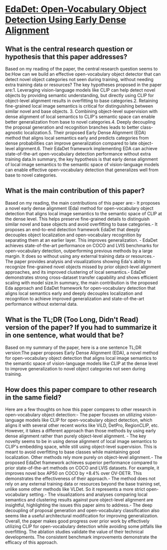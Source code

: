 # [EdaDet: Open-Vocabulary Object Detection Using Early Dense Alignment](https://arxiv.org/abs/2309.01151)

## What is the central research question or hypothesis that this paper addresses?

Based on my reading of the paper, the central research question seems to be:How can we build an effective open-vocabulary object detector that can detect novel object categories not seen during training, without needing extra training data or resources? The key hypotheses proposed in the paper are:1. Leveraging vision-language models like CLIP can help detect novel objects by providing semantic understanding, but directly using CLIP for object-level alignment results in overfitting to base categories.2. Retaining fine-grained local image semantics is critical for distinguishing between similar novel and base objects. 3. Combining object-level supervision with dense alignment of local semantics to CLIP's semantic space can enable better generalization from base to novel categories.4. Deeply decoupling the proposal generation and recognition branches leads to better class-agnostic localization.5. Their proposed Early Dense Alignment (EDA) method that aligns local semantics early and predicts categories from dense probabilities can improve generalization compared to late object-level alignment.6. Their EdaDet framework implementing EDA can achieve state-of-the-art open-vocabulary detection performance without extra training data.In summary, the key hypothesis is that early dense alignment of local image semantics to the semantic space of vision-language models can enable effective open-vocabulary detection that generalizes well from base to novel categories.


## What is the main contribution of this paper?

Based on my reading, the main contributions of this paper are:- It proposes a novel early dense alignment (Eda) method for open-vocabulary object detection that aligns local image semantics to the semantic space of CLIP at the dense level. This helps preserve fine-grained details to distinguish similar novel and base objects and avoid overfitting to base categories.- It proposes an end-to-end detection framework EdaDet that deeply decouples object localization and open-vocabulary recognition by separating them at an earlier layer. This improves generalization. - EdaDet achieves state-of-the-art performance on COCO and LVIS benchmarks for open-vocabulary detection, outperforming previous methods by a large margin. It does so without using any external training data or resources.- The paper provides analysis and visualizations showing Eda's ability to recognize fine-grained novel objects missed by prior object-level alignment approaches, and its improved clustering of local semantics.- EdaDet demonstrates strong cross-dataset transfer capability and shows efficient scaling with model size.In summary, the main contribution is the proposed Eda approach and EdaDet framework for open-vocabulary detection that aligns local semantics early and deeply decouples localization and recognition to achieve improved generalization and state-of-the-art performance without external data.


## What is the TL;DR (Too Long, Didn't Read) version of the paper? If you had to summarize it in one sentence, what would that be?

Based on my summary of the paper, here is a one sentence TL;DR version:The paper proposes Early Dense Alignment (EDA), a novel method for open-vocabulary object detection that aligns local image semantics to the semantic space of vision-language models like CLIP at the dense level to improve generalization to novel object categories not seen during training.


## How does this paper compare to other research in the same field?

Here are a few thoughts on how this paper compares to other research in open-vocabulary object detection:- The paper focuses on utilizing vision-language models like CLIP for open-vocabulary object detection, which aligns it with several other recent works like ViLD, DetPro, RegionCLIP, etc. However, it takes a different approach than those methods by using early dense alignment rather than purely object-level alignment. - The key novelty seems to be in using dense alignment of local image semantics to CLIP's embedding space, while still using object-level supervision. This is meant to avoid overfitting to base classes while maintaining good localization. Other methods rely more purely on object-level alignment.- The proposed EdaDet framework achieves superior performance compared to prior state-of-the-art methods on COCO and LVIS datasets. For example, it improves novel box AP50 on COCO by +8.4% over OV-DETR. This demonstrates the effectiveness of their approach.- The method does not rely on any external training data or resources beyond the base training set, unlike some other methods like VLDet. So it represents a more strict open-vocabulary setting.- The visualizations and analyses comparing local semantics and clustering results against pure object-level alignment are insightful, highlighting the issues this paper aims to address.- The deep decoupling of proposal generation and open-vocabulary classification also seems like a useful architectural modification for improving generalization. Overall, the paper makes good progress over prior work by effectively utilizing CLIP for open-vocabulary detection while avoiding some pitfalls like overfitting. The ablation studies validate the value of their technical developments. The consistent benchmark improvements demonstrate the efficacy of this approach.
